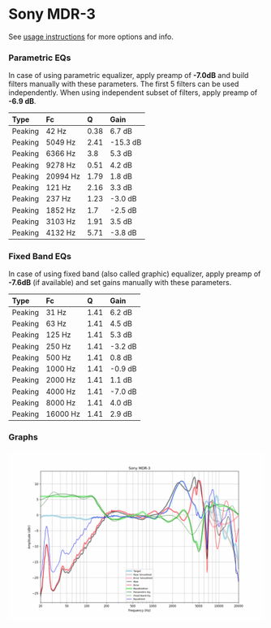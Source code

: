 # Sony MDR-3
See [usage instructions](https://github.com/jaakkopasanen/AutoEq#usage) for more options and info.

### Parametric EQs
In case of using parametric equalizer, apply preamp of **-7.0dB** and build filters manually
with these parameters. The first 5 filters can be used independently.
When using independent subset of filters, apply preamp of **-6.9 dB**.

| Type    | Fc       |    Q | Gain     |
|:--------|:---------|:-----|:---------|
| Peaking | 42 Hz    | 0.38 | 6.7 dB   |
| Peaking | 5049 Hz  | 2.41 | -15.3 dB |
| Peaking | 6366 Hz  | 3.8  | 5.3 dB   |
| Peaking | 9278 Hz  | 0.51 | 4.2 dB   |
| Peaking | 20994 Hz | 1.79 | 1.8 dB   |
| Peaking | 121 Hz   | 2.16 | 3.3 dB   |
| Peaking | 237 Hz   | 1.23 | -3.0 dB  |
| Peaking | 1852 Hz  | 1.7  | -2.5 dB  |
| Peaking | 3103 Hz  | 1.91 | 3.5 dB   |
| Peaking | 4132 Hz  | 5.71 | -3.8 dB  |

### Fixed Band EQs
In case of using fixed band (also called graphic) equalizer, apply preamp of **-7.6dB**
(if available) and set gains manually with these parameters.

| Type    | Fc       |    Q | Gain    |
|:--------|:---------|:-----|:--------|
| Peaking | 31 Hz    | 1.41 | 6.2 dB  |
| Peaking | 63 Hz    | 1.41 | 4.5 dB  |
| Peaking | 125 Hz   | 1.41 | 5.3 dB  |
| Peaking | 250 Hz   | 1.41 | -3.2 dB |
| Peaking | 500 Hz   | 1.41 | 0.8 dB  |
| Peaking | 1000 Hz  | 1.41 | -0.9 dB |
| Peaking | 2000 Hz  | 1.41 | 1.1 dB  |
| Peaking | 4000 Hz  | 1.41 | -7.0 dB |
| Peaking | 8000 Hz  | 1.41 | 4.0 dB  |
| Peaking | 16000 Hz | 1.41 | 2.9 dB  |

### Graphs
![](./Sony%20MDR-3.png)